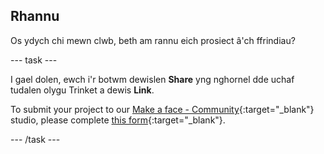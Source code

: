 ## Rhannu

Os ydych chi mewn clwb, beth am rannu eich prosiect â'ch ffrindiau?

--- task ---

I gael dolen, ewch i'r botwm dewislen **Share** yng nghornel dde uchaf tudalen olygu Trinket a dewis **Link**.

To submit your project to our [Make a face - Community](https://wke.lt/w/s/8sVH4f){:target="_blank"} studio, please complete [this form](https://form.raspberrypi.org/f/community-project-submissions){:target="_blank"}.

--- /task ---
